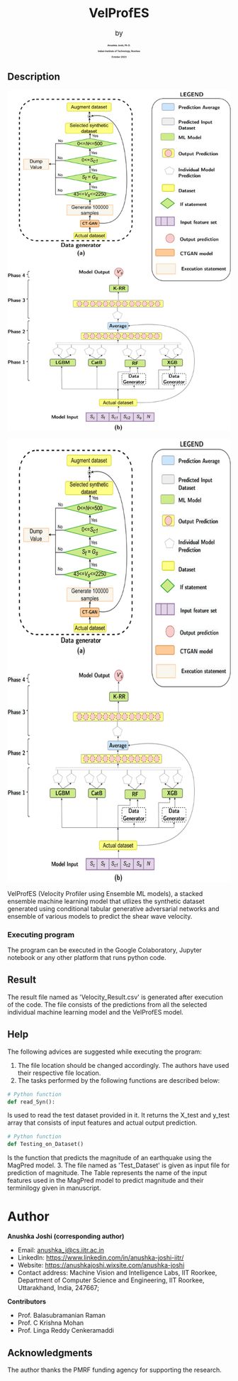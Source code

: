 


<h1 align="center">VelProfES</h1>

<p align="center" style="font-size: 15px;">by</p>

<h4 align="center" style="font-size: 5px; font-weight: bolder;">Anushka Joshi, Ph.D.</h4>

<h4 align="center" style="font-size: 5px; font-weight: bold;">Indian Institute of Technology, Roorkee</h4>

<h4 align="center" style="font-size: 5px; font-weight: bold;">October 2023</h4>


## Description



![Model Architecture](Image/VelProfESArchitecture.jpg)

<img src="Image/VelProfESArchitecture.jpg" alt="Model Architecture" width="600" height="1000">



VelProfES (Velocity Profiler using Ensemble ML models), a stacked ensemble machine learning model that utlizes the synthetic dataset generated using conditional tabular generative adversarial networks and ensemble of various models to predict the shear wave velocity.

### Executing program

The program can be executed in the Google Colaboratory, Jupyter notebook or any other platform that runs python code.

## Result
The result file named as 'Velocity_Result.csv' is generated after execution of the code. The file consists of the predictions from all the selected individual machine learning model and the VelProfES model.

## Help

The following advices are suggested while executing the program:
1. The file location should be changed accordingly. The authors have used their respective file location.
2. The tasks performed by the following functions are described below:
```python
# Python function
def read_Syn():
```
Is used to read the test dataset provided in it. It returns the X_test and y_test array that consists of input features and actual output prediction.
```python
# Python function
def Testing_on_Dataset()
```
Is the function that predicts the magnitude of an earthquake using the MagPred model.
3. The file named as 'Test_Dataset' is given as input file for prediction of magnitude. The Table represents the name of the input features used in the MagPred model to predict magnitude and their terminilogy given in manuscript.


# Author

**Anushka Joshi (corresponding author)**

- Email: anushka_j@cs.iitr.ac.in
- LinkedIn: https://www.linkedin.com/in/anushka-joshi-iitr/
- Website: https://anushkajoshi.wixsite.com/anushka-joshi
- Contact address: Machine Vision and Intelligence Labs, IIT Roorkee, 
  Department of Computer Science and Engineering, IIT Roorkee, 
  Uttarakhand, India, 247667; 

**Contributors**

- Prof. Balasubramanian Raman
- Prof. C Krishna Mohan
- Prof. Linga Reddy Cenkeramaddi

## Acknowledgments

The author thanks the PMRF funding agency for supporting the research.

